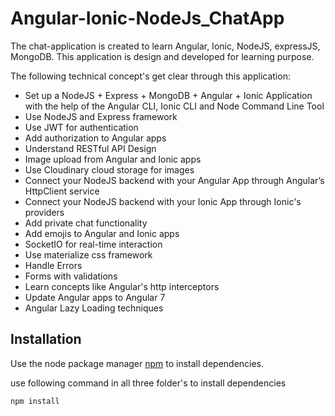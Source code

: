 # Angular-Ionic-NodeJs_ChatApp

The chat-application is created to learn Angular, Ionic, NodeJS, expressJS, MongoDB. This application is design and developed for learning purpose.

The following technical concept's get clear through this application: 
- Set up a NodeJS + Express + MongoDB + Angular + Ionic Application with the help of the Angular CLI, Ionic CLI and Node Command Line Tool
- Use NodeJS and Express framework
- Use JWT for authentication
- Add authorization to Angular apps
- Understand RESTful API Design
- Image upload from Angular and Ionic apps
- Use Cloudinary cloud storage for images
- Connect your NodeJS backend with your Angular App through Angular’s HttpClient service
- Connect your NodeJS backend with your Ionic App through Ionic's providers
- Add private chat functionality
- Add emojis to Angular and Ionic apps
- SocketIO for real-time interaction
- Use materialize css framework
- Handle Errors
- Forms with validations
- Learn concepts like Angular's http interceptors
- Update Angular apps to Angular 7
- Angular Lazy Loading techniques



## Installation
Use the node package manager [npm](https://www.npmjs.com/) to install dependencies.

use following command in all three folder's to install dependencies

```bash
npm install
```
